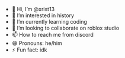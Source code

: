 - 👋 Hi, I’m @xrist13
- 👀 I’m interested in history
- 🌱 I’m currently learning coding
- 💞️ I’m looking to collaborate on roblox studio
- 📫 How to reach me from discord 
- 😄 Pronouns: he/him
- ⚡ Fun fact: idk

<!---
xrist13/xrist13 is a ✨ special ✨ repository because its `README.md` (this file) appears on your GitHub profile.
You can click the Preview link to take a look at your changes.
--->
